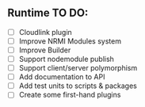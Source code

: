 ## Runtime TO DO:
- [ ] Cloudlink plugin
- [ ] Improve NRMI Modules system
- [ ] Improve Builder
- [ ] Support nodemodule publish
- [ ] Support client/server polymorphism
- [ ] Add documentation to API
- [ ] Add test units to scripts & packages
- [ ] Create some first-hand plugins
